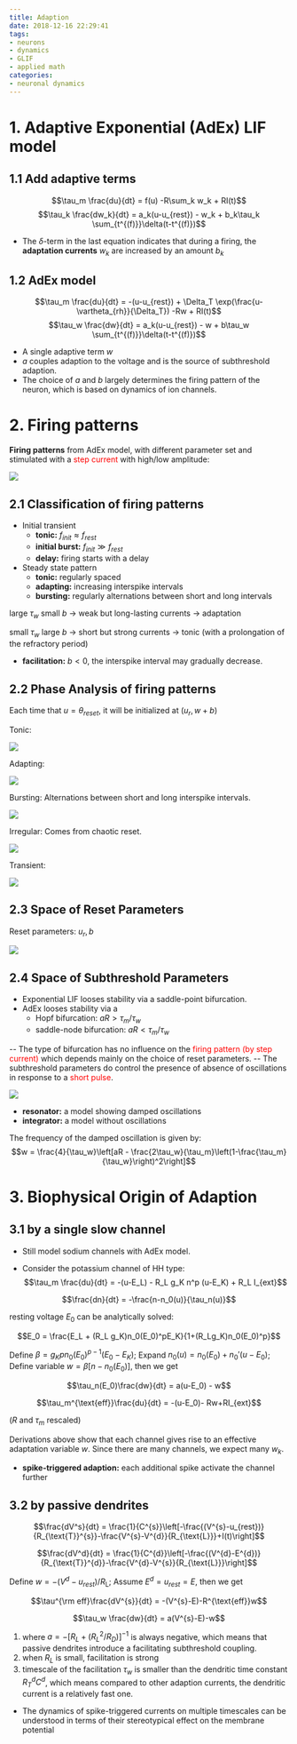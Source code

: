 ```yaml
---
title: Adaption
date: 2018-12-16 22:29:41
tags:
- neurons
- dynamics
- GLIF
- applied math
categories:
- neuronal dynamics
---
```


# 1. Adaptive Exponential (AdEx) LIF model

## 1.1 Add adaptive terms
$$\tau_m \frac{du}{dt} = f(u) -R\sum_k w_k + RI(t)$$
$$\tau_k \frac{dw_k}{dt} = a_k(u-u_{rest}) - w_k + b_k\tau_k \sum_{t^{(f)}}\delta(t-t^{(f)})$$

- The $\delta$-term in the last equation indicates that during a firing, the **adaptation currents** $w_k$ are increased by an amount $b_k$

## 1.2 AdEx model
$$\tau_m \frac{du}{dt} = -(u-u_{rest}) + \Delta_T \exp(\frac{u-\vartheta_{rh}}{\Delta_T}) -Rw + RI(t)$$
$$\tau_w \frac{dw}{dt} = a_k(u-u_{rest}) - w + b\tau_w \sum_{t^{(f)}}\delta(t-t^{(f)})$$
- A single adaptive term $w$
- $a$ couples adaption to the voltage and is the source of subthreshold adaption.
- The choice of $a$ and $b$ largely determines the firing pattern of the neuron, which is based on dynamics of ion channels.

# 2. Firing patterns

**Firing patterns** from AdEx model, with different parameter set and stimulated with a <font color=red>step current</font> with high/low amplitude:

![](https://raw.githubusercontent.com/hengjiwang/blog_figures/master/firepattern.png)

## 2.1 Classification of firing patterns

- Initial transient
  - **tonic:** $f_{init} \approx f_{rest}$
  - **initial burst:** $f_{init} \gg f_{rest}$
  - **delay:** firing starts with a delay
- Steady state pattern
  - **tonic:** regularly spaced
  - **adapting:** increasing interspike intervals
  - **bursting:** regularly alternations between short and long intervals
  
large $\tau_w$ small $b$ $\rightarrow$ weak but long-lasting currents  $\rightarrow$ adaptation

small $\tau_w$ large $b$ $\rightarrow$ short but strong currents $\rightarrow$ tonic (with a prolongation of the refractory period)
- **facilitation:** $b<0$, the interspike interval may gradually decrease.

## 2.2 Phase Analysis of firing patterns

Each time that $u=\theta_{reset}$, it will be initialized at $(u_r, w+b)$

Tonic:

![](https://raw.githubusercontent.com/hengjiwang/blog_figures/master/tonicphase.png)

Adapting:

![](https://raw.githubusercontent.com/hengjiwang/blog_figures/master/adaptphase.png)

Bursting:
Alternations between short and long interspike intervals.

![](https://raw.githubusercontent.com/hengjiwang/blog_figures/master/burstphase.png)

Irregular:
Comes from chaotic reset.

![](https://raw.githubusercontent.com/hengjiwang/blog_figures/master/irrphase.png)

Transient:

![](https://raw.githubusercontent.com/hengjiwang/blog_figures/master/transientphase.png)

## 2.3 Space of Reset Parameters

Reset parameters: $u_r, b$

![](https://raw.githubusercontent.com/hengjiwang/blog_figures/master/resetphase.png)

## 2.4 Space of Subthreshold Parameters

- Exponential LIF looses stability via a saddle-point bifurcation.
- AdEx looses stability via a 
  - Hopf bifurcation: $aR>\tau_m/\tau_w$
  - saddle-node bifurcation: $aR<\tau_m/\tau_w$

-- The type of bifurcation has no influence on the <font color=red>firing pattern (by step current)</font> which depends mainly on the choice of reset parameters.
-- The subthreshold parameters do control the presence of absence of oscillations in response to a <font color=red>short pulse</font>.

![](https://raw.githubusercontent.com/hengjiwang/blog_figures/master/resonator.png)

- **resonator:** a model showing damped oscillations
- **integrator:** a model without oscillations

The frequency of the damped oscillation is given by:
$$w = \frac{4}{\tau_w}\left[aR - \frac{2\tau_w}{\tau_m}\left(1-\frac{\tau_m}{\tau_w}\right)^2\right]$$

# 3. Biophysical Origin of Adaption

## 3.1 by a single slow channel
- Still model sodium channels with AdEx model.

- Consider the potassium channel of HH type:
$$\tau_m \frac{du}{dt} = -(u-E_L) - R_L g_K n^p (u-E_K) + R_L I_{ext}$$

$$\frac{dn}{dt} = -\frac{n-n_0(u)}{\tau_n(u)}$$

resting voltage $E_0$ can be analytically solved:

$$E_0 = \frac{E_L + (R_L g_K)n_0(E_0)^pE_K}{1+(R_Lg_K)n_0(E_0)^p}$$

Define $\beta = g_Kpn_0(E_0)^{p-1}(E_0-E_K)$; 
Expand $n_0(u) = n_0(E_0) + n_0'(u-E_0)$;
Define variable $w = \beta[n-n_0(E_0)]$,
then we get

$$\tau_n(E_0)\frac{dw}{dt} = a(u-E_0) - w$$

$$\tau_m^{\text{eff}}\frac{du}{dt} = -(u-E_0)- Rw+RI_{ext}$$

($R$ and $\tau_m$ rescaled)

Derivations above show that each channel gives rise to an effective adaptation variable $w$. Since there are many channels, we expect many $w_k$.

- **spike-triggered adaption:** each additional spike activate the channel further

## 3.2 by passive dendrites

$$\frac{dV^s}{dt} = \frac{1}{C^{s}}\left[-\frac{(V^{s}-u_{rest})}{R_{\text{T}}^{s}}-\frac{V^{s}-V^{d}}{R_{\text{L}}}+I(t)\right]$$

$$\frac{dV^d}{dt} = \frac{1}{C^{d}}\left[-\frac{(V^{d}-E^{d})}{R_{\text{T}}^{d}}-\frac{V^{d}-V^{s}}{R_{\text{L}}}\right]$$

Define $w = -(V^{d}-u_{rest})/R_{\text{L}}$;
Assume $E^d = u_{rest}= E$, 
then we get 

$$\tau^{\rm eff}\frac{dV^{s}}{dt} = -(V^{s}-E)-R^{\text{eff}}w$$

$$\tau_w \frac{dw}{dt} = a(V^{s}-E)-w$$

1. where $a=-[R_{L}+(R^2_{L}/R_{D})]^{-1}$ is always negative, which means that passive dendrites introduce a facilitating subthreshold coupling.
2. when $R_L$ is small, facilitation is strong
3. timescale of the facilitation $\tau_w$ is smaller than the dendritic time constant $R^d_TC^d$, which means compared to other adaption currents, the dendritic current is a relatively fast one.

- The dynamics of spike-triggered currents on multiple timescales can be understood in terms of their stereotypical effect on the membrane potential